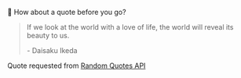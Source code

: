 📣 How about a quote before you go?

> If we look at the world with a love of life, the world will reveal its beauty to us.
>
> <p>- Daisaku Ikeda</p>

Quote requested from [Random Quotes API](https://github.com/lukePeavey/quotable)
